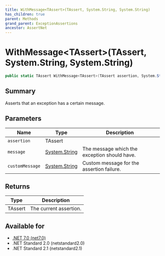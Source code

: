 ```yaml
---
title: WithMessage<TAssert>(TAssert, System.String, System.String)
has_children: true
parent: Methods
grand_parent: ExceptionAssertions
ancestor: AssertNet
---
```

# WithMessage&lt;TAssert&gt;(TAssert, System.String, System.String)

```csharp
public static TAssert WithMessage<TAssert>(TAssert assertion, System.String message, System.String customMessage);
```

## Summary
Asserts that an exception has a certain message.

## Parameters
|Name|Type|Description|
|-|-|-|
|`assertion`|TAssert||
|`message`|[System.String](https://learn.microsoft.com/en-us/dotnet/api/system.string)|The message which the exception should have.|
|`customMessage`|[System.String](https://learn.microsoft.com/en-us/dotnet/api/system.string)|Custom message for the assertion failure.|

## Returns
|Type|Description|
|-|-|
|TAssert|The current assertion.|

## Available for
- [.NET 7.0 (net7.0)](https://versionsof.net/core/7.0/)
- .NET Standard 2.0 (netstandard2.0)
- .NET Standard 2.1 (netstandard2.1)
